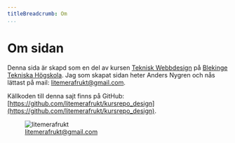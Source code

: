 ```yaml
---
titleBreadcrumb: Om
...
```

Om sidan
==============================================

Denna sida är skapd som en del av kursen [Teknisk Webbdesign](http://dbwebb.se/design) på [Blekinge Tekniska Högskola](http://bth.se). Jag som skapat sidan heter Anders Nygren och nås lättast på mail: <a href="mailto:litemerafrukt@gmail.com">litemerafrukt@gmail.com</a>.

Källkoden till denna sajt finns på GitHub: [https://github.com/litemerafrukt/kursrepo_design](https://github.com/litemerafrukt/kursrepo_design).
<figure>
    <img style="max-width: 256px;" src="img/litemerafrukt.jpg" alt="litemerafrukt" />
    <figcaption><a href="mailto:litemerafrukt@gmail.com">litemerafrukt@gmail.com</a></figcaption>
</figure>
